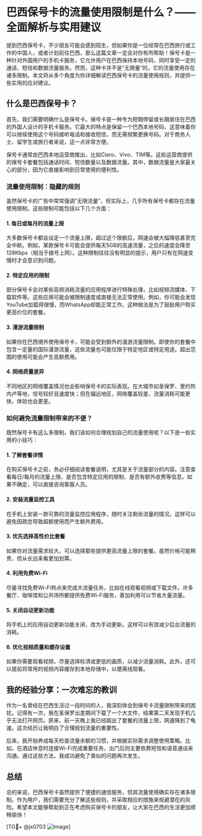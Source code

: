 # 巴西保号卡的流量使用限制是什么？——全面解析与实用建议

提到巴西保号卡，不少朋友可能会感到陌生，但如果你是一位经常在巴西旅行或工作的中国人，或者计划前往巴西，那么这篇文章一定会对你有所帮助！保号卡是一种针对外国用户的手机卡服务，它允许用户在巴西保持本地号码，同时享受一定的通话、短信和数据流量服务。然而，这种卡并不是“无限量”的，它的流量使用存在诸多限制。本文将从多个角度为你详细解读巴西保号卡的流量使用规则，并提供一些实用的应对建议。

## 什么是巴西保号卡？

首先，我们需要明确什么是保号卡。保号卡是一种专为短期停留或长期居住在巴西的外国人设计的手机卡服务。它最大的特点是保留一个巴西本地号码，这意味着你可以继续使用这个号码接听电话和接收短信，而无需频繁更换号码。对于商务人士、留学生或旅行者来说，这一点非常方便。

保号卡通常由巴西本地运营商推出，比如Claro、Vivo、TIM等。这些运营商提供的保号卡套餐包括通话时间、短信数量以及数据流量。其中，数据流量是大家最关心的部分，因为它直接影响到日常使用的便利性。

### 流量使用限制：隐藏的规则

虽然保号卡的广告中常常强调“无限流量”，但实际上，几乎所有保号卡都存在流量使用限制。这些限制可能包括以下几个方面：

#### 1. **每日或每月的流量上限**
   大多数保号卡都会设定一个流量上限，超过这个限额后，网速会被大幅降低甚至完全中断。例如，某款保号卡可能会提供每天5GB的高速流量，之后的速度会降至128Kbps（相当于拨号上网）。这种限制往往没有明显的提示，用户只有在网速变慢时才会意识到问题。

#### 2. **特定应用的限制**
   部分保号卡会对某些高频消耗流量的应用程序进行特殊处理，比如视频流媒体、下载软件等。这些应用可能会被限制速度或直接无法正常使用。例如，你可能会发现YouTube加载得很慢，而WhatsApp却能正常工作。这种做法是为了鼓励用户购买更高价位的套餐。

#### 3. **漫游流量限制**
   如果你在巴西境外使用保号卡，可能会受到额外的漫游流量限制。即使你的套餐中包含一定量的国际漫游流量，这些流量也可能仅限于特定地区或特定用途。超出范围的使用可能会产生高额费用。

#### 4. **网络质量差异**
   不同地区的网络覆盖情况也会影响保号卡的实际表现。在大城市如圣保罗、里约热内卢等地，信号较好且速度快；但在偏远地区，网络覆盖较差，流量消耗可能更快，体验也会更差。

### 如何避免流量限制带来的不便？

既然保号卡有这么多限制，我们该如何合理规划自己的流量使用呢？以下是一些实用的小技巧：

#### 1. **了解套餐详情**
   在购买保号卡之前，务必仔细阅读套餐说明，尤其是关于流量部分的内容。注意查看每日/每月的流量上限、是否包含特定应用的限制、是否有额外收费等信息。如果不确定，可以直接咨询客服人员。

#### 2. **安装流量监控工具**
   在手机上安装一款可靠的流量监控应用程序，随时关注剩余流量的情况。这样可以避免因疏忽导致超额使用而产生额外费用。

#### 3. **优先选择高性价比套餐**
   如果你对流量需求较大，可以选择那些提供更高流量上限的套餐。虽然价格可能稍贵，但从长远来看更加划算。

#### 4. **利用免费Wi-Fi**
   尽量寻找免费Wi-Fi热点来完成大流量任务，比如在线观看视频或下载文件。许多餐厅、咖啡馆和公共场所都提供免费Wi-Fi服务，善加利用可以节省大量流量。

#### 5. **关闭自动更新功能**
   将手机上的应用自动更新功能关闭，改为手动更新。这样可以有效减少后台流量的消耗。

#### 6. **优化视频质量和缓存设置**
   如果你需要观看视频，尽量选择标清或更低的画质，以减少流量消耗。此外，还可以提前将常用的视频内容缓存到本地存储中，以便离线观看。

## 我的经验分享：一次难忘的教训

作为一名曾经在巴西生活过一段时间的人，我深刻体会到保号卡流量限制带来的困扰。记得有一次，我在圣保罗出差期间下载了一个大文件，结果第二天发现手机几乎无法打开网页。原来，前一天晚上我已经超出了套餐的流量上限，网速降到了龟速。这次经历让我明白了合理规划流量的重要性。

后来，我开始养成每天检查流量余额的习惯，并根据实际需求调整使用策略。比如，在酒店休息时连接Wi-Fi完成重要任务，出门后则主要依靠短信和语音通话来沟通。通过这些方法，我成功避免了类似的问题再次发生。

## 总结

总的来说，巴西保号卡虽然提供了便捷的通信服务，但其流量使用确实存在诸多限制。作为用户，我们需要充分了解这些规则，并采取相应的措施来规避潜在的风险。希望本文能够帮助到正在考虑购买保号卡的朋友，让大家在巴西的生活更加顺畅愉快！

[TG💪+ @jx0703 ![Image](https://github.com/user-attachments/assets/dbca1d08-cadb-493c-b0ec-ad6f7a83f270)]